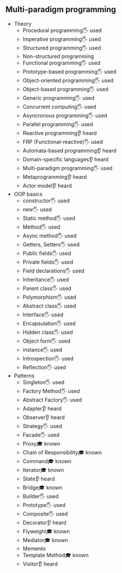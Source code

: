 ## Multi-paradigm programming

- Theory
  - Procedural programming🖐️ used
  - Imperative programming🖐️ used
  - Structured programming🖐️ used
  - Non-structured programming
  - Functional programming🖐️ used
  - Prototype-based programming🖐️ used
  - Object-oriented programming🖐️ used
  - Object-based programming🖐️ used
  - Generic programming🖐️ used
  - Concurrent computing🖐️ used
  - Asyncronous programming🖐️ used
  - Parallel programming🖐️ used
  - Reactive programming👂 heard
  - FRP (Functional-reactive)🖐️ used
  - Automata-based programming👂 heard
  - Domain-specific languages👂 heard
  - Multi-paradigm programming🖐️ used
  - Metaprogramming👂 heard
  - Actor model👂 heard
- OOP basics
  - constructor🖐️ used
  - new🖐️ used
  - Static method🖐️ used
  - Method🖐️ used
  - Async method🖐️ used
  - Getters, Setters🖐️ used
  - Public fields🖐️ used
  - Private fields🖐️ used
  - Field declarations🖐️ used
  - Inheritance🖐️ used
  - Parent class🖐️ used
  - Polymorphism🖐️ used
  - Abstract class🖐️ used
  - Interface🖐️ used
  - Encapsulation🖐️ used
  - Hidden class🖐️ used
  - Object form🖐️ used
  - instance🖐️ used
  - Introspection🖐️ used
  - Reflection🖐️ used
- Patterns
  - Singleton🖐️ used
  - Factory Method🖐️ used
  - Abstract Factory🖐️ used
  - Adapter👂 heard
  - Observer👂 heard
  - Strategy🖐️ used
  - Facade🖐️ used
  - Proxy🎓 known
  - Chain of Responsibility🎓 known
  - Command🎓 known
  - Iterator🎓 known
  - State👂 heard
  - Bridge🎓 known
  - Builder🖐️ used
  - Prototype🖐️ used
  - Composite🖐️ used
  - Decorator👂 heard
  - Flyweight🎓 known
  - Mediator🎓 known
  - Memento
  - Template Method🎓 known
  - Visitor👂 heard
